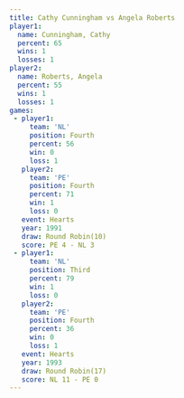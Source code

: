 ```yaml
---
title: Cathy Cunningham vs Angela Roberts
player1:                 
  name: Cunningham, Cathy
  percent: 65            
  wins: 1                
  losses: 1              
player2:                 
  name: Roberts, Angela  
  percent: 55            
  wins: 1                
  losses: 1              
games:
 - player1:          
     team: 'NL'      
     position: Fourth
     percent: 56     
     win: 0          
     loss: 1         
   player2:          
     team: 'PE'      
     position: Fourth
     percent: 71     
     win: 1          
     loss: 0         
   event: Hearts        
   year: 1991           
   draw: Round Robin(10)
   score: PE 4 - NL 3   
 - player1:         
     team: 'NL'     
     position: Third
     percent: 79    
     win: 1         
     loss: 0        
   player2:          
     team: 'PE'      
     position: Fourth
     percent: 36     
     win: 0          
     loss: 1         
   event: Hearts        
   year: 1993           
   draw: Round Robin(17)
   score: NL 11 - PE 0  
---
```


